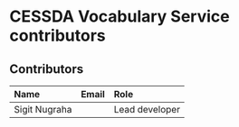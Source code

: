 # CESSDA Vocabulary Service contributors

## Contributors

Name            | Email                     | Role
:---            | :---                      | :---
Sigit Nugraha | <sigit DOT nugraha AT gesis DOT org >  | Lead developer

